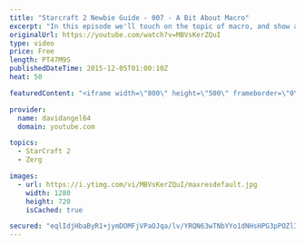 ```yaml
---
title: "Starcraft 2 Newbie Guide - 007 - A Bit About Macro"
excerpt: "In this episode we'll touch on the topic of macro, and show a longer game with some late game units.  Diggity's channel(s): https://www.youtube.com/diggitySC https://www.youtube.com/DiggityYT  Starcraft 2 Newbie Guide Playlist: https://www.youtube.com/playlist?list=PL5UmyuxWKXvrNOHKIp9VWkMMikqE9AOxZ"
originalUrl: https://youtube.com/watch?v=MBVsKerZQuI
type: video
price: Free
length: PT47M9S
publishedDateTime: 2015-12-05T01:00:10Z
heat: 50

featuredContent: "<iframe width=\"800\" height=\"500\" frameborder=\"0\" src=\"https://www.youtube.com/embed/MBVsKerZQuI\" allow=\"accelerometer; autoplay; encrypted-media; gyroscope; picture-in-picture\" allowfullscreen></iframe>"

provider:
  name: davidangel64
  domain: youtube.com

topics:
  - StarCraft 2
  - Zerg

images:
  - url: https://i.ytimg.com/vi/MBVsKerZQuI/maxresdefault.jpg
    width: 1280
    height: 720
    isCached: true

secured: "eqlIdjHbaByR1+jymDOMFjVPaOJqa/lv/YRQN63wTNbYYo1dNHsHPG3pPOZlICMjAMShia/vzZtZL0QWhXPdoq3Qm4drP6ohVkOq3lsTdIkYseb56ATDOWO0S3ZSUFzsTd71qgHViZCNVT4Au9mjQNYNNkNE9TLs0MvtnE4zBQ8dzeTFcJrQpoZvqObbMWHt177Jz5k7HEWCJOWEVQkWWCa4nUTx6QWmWMe2hoGZ+gg3UIP+wYJti0Kw15Sc0VYjI7JPo1bPxk6LQtLmah6fwbftqAlP5m8c1RfXkPYNT+VTrqkUBvqI8+t5BVqD3zk/1DsH19LChWd+WGHZztocYV6tEcBV3FWyJAJXF/3p5thEeMWT04FpNjE3npDXvdwpIewjH1Jc1cGmCFcI8siljwOqThJ8cAVoKV1IufC8Naw=;zunQj5zn948tpVw8d1WVJg=="
---
```


